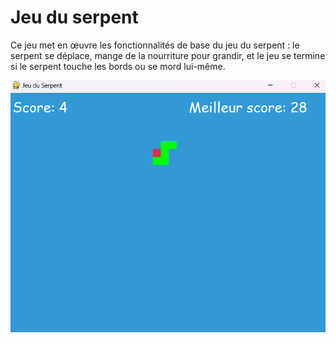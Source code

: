 # Jeu du serpent

Ce jeu met en œuvre les fonctionnalités de base du jeu du serpent : le serpent se déplace, mange de la nourriture pour grandir, et le jeu se termine si le serpent touche les bords ou se mord lui-même.

![alt text](image.png)

